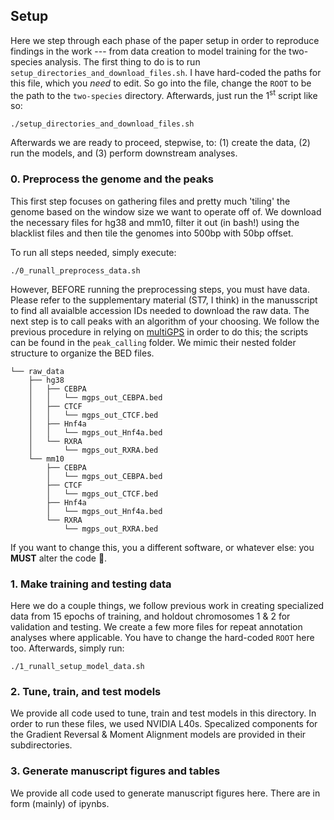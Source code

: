 ## Setup

Here we step through each phase of the paper setup in order to reproduce findings in the work --- from data creation to model training for the two-species analysis. The first thing to do is to run `setup_directories_and_download_files.sh`. I have hard-coded the paths for this file, which you *need* to edit. So go into the file, change the `ROOT` to be the path to the `two-species` directory. Afterwards, just run the 1<sup>st</sup> script like so:

```
./setup_directories_and_download_files.sh
```

Afterwards we are ready to proceed, stepwise, to: (1) create the data, (2) run the models, and (3) perform downstream analyses.

### 0. Preprocess the genome and the peaks

This first step focuses on gathering files and pretty much 'tiling' the genome based on the window size we want to operate off of. We download the necessary files for hg38 and mm10, filter it out (in bash!) using the blacklist files and then tile the genomes into 500bp with 50bp offset.

To run all steps needed, simply execute:
```
./0_runall_preprocess_data.sh
```

However, BEFORE running the preprocessing steps, you must have data. Please refer to the supplementary material (ST7, I think) in the manusscript to find all avaialble accession IDs needed to download the raw data. The next step is to call peaks with an algorithm of your choosing. We follow the previous procedure in relying on [multiGPS](https://github.com/seqcode/multigps) in order to do this; the scripts can be found in the `peak_calling` folder. We mimic their nested folder structure to organize the BED files.

```
└── raw_data
    ├── hg38
    │   ├── CEBPA
    │   │   └── mgps_out_CEBPA.bed
    │   ├── CTCF
    │   │   └── mgps_out_CTCF.bed
    │   ├── Hnf4a
    │   │   └── mgps_out_Hnf4a.bed
    │   └── RXRA
    │       └── mgps_out_RXRA.bed
    └── mm10
        ├── CEBPA
        │   └── mgps_out_CEBPA.bed
        ├── CTCF
        │   └── mgps_out_CTCF.bed
        ├── Hnf4a
        │   └── mgps_out_Hnf4a.bed
        └── RXRA
            └── mgps_out_RXRA.bed
```

If you want to change this, you a different software, or whatever else: you **MUST** alter the code 👿.

### 1. Make training and testing data

Here we do a couple things, we follow previous work in creating specialized data from 15 epochs of training, and holdout chromosomes 1 & 2 for validation and testing. We create a few more files for repeat annotation analyses where applicable. You have to change the hard-coded `ROOT` here too. Afterwards, simply run:
```
./1_runall_setup_model_data.sh
```

### 2. Tune, train, and test models

We provide all code used to tune, train and test models in this directory. In order to run these files, we used NVIDIA L40s. Specalized components for the Gradient Reversal & Moment Alignment models are provided in their subdirectories.

### 3. Generate manuscript figures and tables

We provide all code used to generate manuscript figures here. There are in form (mainly) of ipynbs.